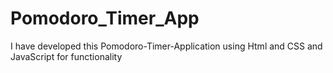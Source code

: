 # Pomodoro_Timer_App
I have developed this Pomodoro-Timer-Application using Html and CSS and JavaScript for functionality
